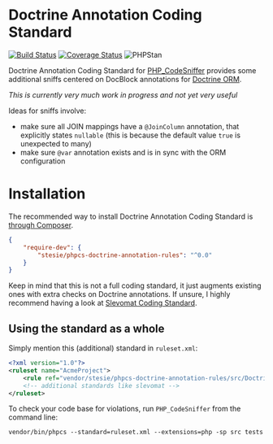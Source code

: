 # Doctrine Annotation Coding Standard

[![Build Status](https://travis-ci.org/stesie/phpcs-doctrine-annotation-rules.svg?branch=master)](https://travis-ci.org/stesie/phpcs-doctrine-annotation-rules)
[![Coverage Status](https://coveralls.io/repos/github/stesie/phpcs-doctrine-annotation-rules/badge.svg?branch=master)](https://coveralls.io/github/stesie/phpcs-doctrine-annotation-rules?branch=master)
![PHPStan](https://img.shields.io/badge/style-level%207-brightgreen.svg?style=flat-square&label=phpstan)

Doctrine Annotation Coding Standard for [PHP_CodeSniffer](https://github.com/squizlabs/PHP_CodeSniffer) provides
some additional sniffs centered on DocBlock annotations for [Doctrine ORM](github.com/doctrine/doctrine2/).

*This is currently very much work in progress and not yet very useful*

Ideas for sniffs involve:

* make sure all JOIN mappings have a `@JoinColumn` annotation, that explicitly states `nullable`
  (this is because the default value `true` is unexpected to many)
* make sure `@var` annotation exists and is in sync with the ORM configuration

# Installation

The recommended way to install Doctrine Annotation Coding Standard is [through Composer](http://getcomposer.org).

```JSON
{
	"require-dev": {
		"stesie/phpcs-doctrine-annotation-rules": "^0.0"
	}
}
```

Keep in mind that this is not a full coding standard, it just augments existing ones with extra checks
on Doctrine annotations.  If unsure, I highly recommend having a look at
[Slevomat Coding Standard](https://github.com/slevomat/coding-standard/).

## Using the standard as a whole

Simply mention this (additional) standard in `ruleset.xml`:

```xml
<?xml version="1.0"?>
<ruleset name="AcmeProject">
	<rule ref="vendor/stesie/phpcs-doctrine-annotation-rules/src/DoctrineAnnotationCodingStandard/ruleset.xml" />
	<!-- additional standards like slevomat -->
</ruleset>
```

To check your code base for violations, run `PHP_CodeSniffer` from the command line:

```
vendor/bin/phpcs --standard=ruleset.xml --extensions=php -sp src tests
```
